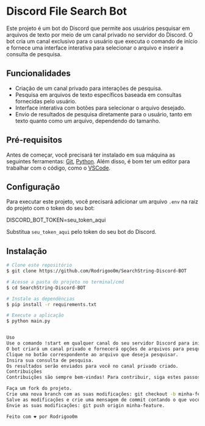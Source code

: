 # Discord File Search Bot

Este projeto é um bot do Discord que permite aos usuários pesquisar em arquivos de texto por meio de um canal privado no servidor do Discord. O bot cria um canal exclusivo para o usuário que executa o comando de início e fornece uma interface interativa para selecionar o arquivo e inserir a consulta de pesquisa.

## Funcionalidades

- Criação de um canal privado para interações de pesquisa.
- Pesquisa em arquivos de texto específicos baseada em consultas fornecidas pelo usuário.
- Interface interativa com botões para selecionar o arquivo desejado.
- Envio de resultados de pesquisa diretamente para o usuário, tanto em texto quanto como um arquivo, dependendo do tamanho.

## Pré-requisitos

Antes de começar, você precisará ter instalado em sua máquina as seguintes ferramentas:
[Git](https://git-scm.com), [Python](https://python.org/). 
Além disso, é bom ter um editor para trabalhar com o código, como o [VSCode](https://code.visualstudio.com/).

## Configuração

Para executar este projeto, você precisará adicionar um arquivo `.env` na raiz do projeto com o token do seu bot:

DISCORD_BOT_TOKEN=seu_token_aqui


Substitua `seu_token_aqui` pelo token do seu bot do Discord.

## Instalação

```bash
# Clone este repositório
$ git clone https://github.com/Rodrigoo0m/SearchString-Discord-BOT

# Acesse a pasta do projeto no terminal/cmd
$ cd SearchString-Discord-BOT

# Instale as dependências
$ pip install -r requirements.txt

# Execute a aplicação
$ python main.py


Uso
Use o comando !start em qualquer canal do seu servidor Discord para iniciar o bot.
O bot criará um canal privado e fornecerá opções de arquivos para pesquisar.
Clique no botão correspondente ao arquivo que deseja pesquisar.
Insira sua consulta de pesquisa.
Os resultados serão enviados para você no canal privado criado.
Contribuições
Contribuições são sempre bem-vindas! Para contribuir, siga estes passos:

Faça um fork do projeto.
Crie uma nova branch com as suas modificações: git checkout -b minha-feature.
Salve as modificações e crie uma mensagem de commit contando o que você fez: git commit -m "feature: Minha nova feature".
Envie as suas modificações: git push origin minha-feature.

Feito com ❤️ por Rodrigoo0m
